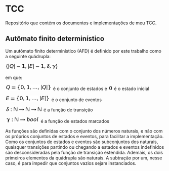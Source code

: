 # TCC
Repositório que contém os documentos e implementações de meu TCC.

## Autômato finito determinístico

Um autômato finito determinístico (AFD) é definido por este trabalho como a seguinte quádrupla:

![Quádrupla AFD](https://github.com/fil1pe/TCC/blob/master/Imagens/dfa.png)

em que:

![Conjunto de estados](https://github.com/fil1pe/TCC/blob/master/Imagens/state_set.png) é o conjunto de estados e ![Estado zero](https://github.com/fil1pe/TCC/blob/master/Imagens/0.png) é o estado inicial

![Conjunto de eventos](https://github.com/fil1pe/TCC/blob/master/Imagens/event_set.png) é o conjunto de eventos

![Função de transição](https://github.com/fil1pe/TCC/blob/master/Imagens/transition_function.png) é a função de transição

![Função de estados marcados](https://github.com/fil1pe/TCC/blob/master/Imagens/marked_states_function.png) é a função de estados marcados

As funções são definidas com o conjunto dos números naturais, e não com os próprios conjuntos de estados e eventos, para facilitar a implementação. Como os conjuntos de estados e eventos são subconjuntos dos naturais, quaisquer transições partindo ou chegando a estados e eventos indefinidos são desconsideradas pela função de transição estendida. Ademais, os dois primeiros elementos da quádrupla são naturais. A subtração por um, nesse caso, é para impedir que conjuntos vazios sejam instanciados.
